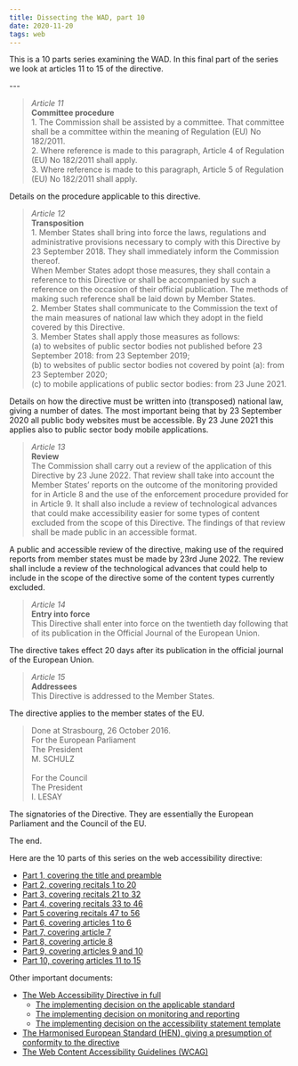 ```yaml
---
title: Dissecting the WAD, part 10
date: 2020-11-20
tags: web
---
```


<p>This is a 10 parts series examining the WAD. In this final part of the series we look at articles 11 to 15 of the directive.</p>
---

<blockquote><p><em>Article 11</em><br><strong>Committee procedure</strong><br>1. The Commission shall be assisted by a committee. That committee shall be a committee within the meaning of Regulation (EU) No 182/2011.<br>2. Where reference is made to this paragraph, Article 4 of Regulation (EU) No 182/2011 shall apply.<br>3. Where reference is made to this paragraph, Article 5 of Regulation (EU) No 182/2011 shall apply.</p></blockquote>



<p>Details on the procedure applicable to this directive.</p>



<blockquote><p><em>Article 12</em><br><strong>Transposition</strong><br>1. Member States shall bring into force the laws, regulations and administrative provisions necessary to comply with this Directive by 23 September 2018. They shall immediately inform the Commission thereof.<br>When Member States adopt those measures, they shall contain a reference to this Directive or shall be accompanied by such a reference on the occasion of their official publication. The methods of making such reference shall be laid down by Member States.<br>2. Member States shall communicate to the Commission the text of the main measures of national law which they adopt in the field covered by this Directive.<br>3. Member States shall apply those measures as follows:<br>(a) to websites of public sector bodies not published before 23 September 2018: from 23 September 2019;<br>(b) to websites of public sector bodies not covered by point (a): from 23 September 2020;<br>(c) to mobile applications of public sector bodies: from 23 June 2021.</p></blockquote>



<p>Details on how the directive must be written into (transposed) national law, giving a number of dates. The most important being that by 23 September 2020 all public body websites must be accessible.  By 23 June 2021 this applies also to public sector body mobile applications.</p>



<blockquote><p><em>Article 13</em><br><strong>Review</strong><br>The Commission shall carry out a review of the application of this Directive by 23 June 2022. That review shall take into account the Member States&#8217; reports on the outcome of the monitoring provided for in Article 8 and the use of the enforcement procedure provided for in Article 9. It shall also include a review of technological advances that could make accessibility easier for some types of content excluded from the scope of this Directive. The findings of that review shall be made public in an accessible format.</p></blockquote>



<p>A public and accessible review of the directive, making use of the required reports from member states must be made by 23rd June 2022. The review shall include a review of the technological advances that could help to include in the scope of the directive some of the content types currently excluded.</p>



<blockquote><p><em>Article 14</em><br><strong>Entry into force</strong><br>This Directive shall enter into force on the twentieth day following that of its publication in the Official Journal of the European Union.</p></blockquote>



<p>The directive takes effect 20 days after its publication in the official journal of the European Union.</p>



<blockquote><p><em>Article 15</em><br><strong>Addressees</strong><br>This Directive is addressed to the Member States.</p></blockquote>



<p>The directive applies to the member states of the EU.</p>



<blockquote><p>Done at Strasbourg, 26 October 2016.<br>For the European Parliament<br>The President<br>M. SCHULZ<br><br>For the Council<br>The President<br>I. LESAY</p></blockquote>



<p>The signatories of the Directive. They are essentially the European Parliament and the Council of the EU.</p>



<p>The end.</p>



<p>Here are the 10 parts of this series on the web accessibility directive:</p>

<ul>
    <li><a href="/posts/dissecting-the-wad-part-1/">Part 1, covering the title and preamble</a></li>
    <li><a href="/posts/dissecting-the-wad-part-2/">Part 2, covering recitals 1 to 20</a></li>
    <li><a href="/posts/dissecting-the-wad-part-3/">Part 3, covering recitals 21 to 32</a></li>
    <li><a href="/posts/dissecting-the-wad-part-4/">Part 4, covering recitals 33 to 46</a></li>
    <li><a href="/posts/dissecting-the-wad-part-5/">Part 5 covering recitals 47 to 56</a></li>
    <li><a href="/posts/dissecting-the-wad-part-6/">Part 6, covering articles 1 to 6</a></li>
    <li><a href="/posts/dissecting-the-wad-part-7/">Part 7, covering article 7</a></li>
    <li><a href="/posts/dissecting-the-wad-part-8/">Part 8, covering article 8</a></li>
    <li><a href="/posts/dissecting-the-wad-part-8/">Part 9, covering articles 9 and 10</a></li>
    <li><a href="/posts/dissecting-the-wad-part-10/">Part 10, covering articles 11 to 15</a></li>
</ul>


<p>Other important documents:</p>

<ul>
    <li><a href="https://eur-lex.europa.eu/legal-content/EN/ALL/?uri=CELEX%3A32016L2102">The Web Accessibility Directive in full</a>
        <ul>
            <li><a href="https://eur-lex.europa.eu/eli/dec_impl/2018/2048/oj">The implementing decision on the applicable standard</a> </li>
            <li><a href="https://eur-lex.europa.eu/eli/dec_impl/2018/1524/oj">The implementing decision on monitoring and reporting</a></li>
            <li><a href="https://eur-lex.europa.eu/eli/dec_impl/2018/1523/oj">The implementing decision on the accessibility statement template</a></li>
        </ul>
    </li>
    <li><a href="https://www.etsi.org/deliver/etsi_en/301500_301599/301549/02.01.02_60/en_301549v020102p.pdf">The Harmonised European Standard (HEN), giving a presumption of conformity to the directive</a></li>
    <li><a href="https://www.w3.org/WAI/standards-guidelines/wcag/">The Web Content Accessibility Guidelines (WCAG)</a></li>
</ul>
		